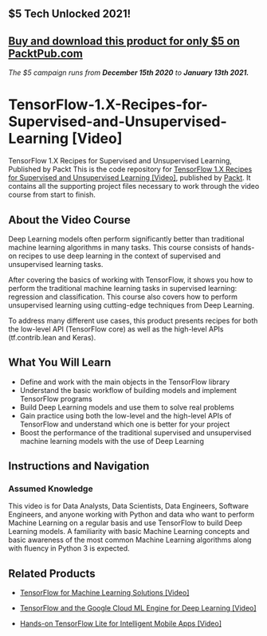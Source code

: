 ## $5 Tech Unlocked 2021!
[Buy and download this product for only $5 on PacktPub.com](https://www.packtpub.com/)
-----
*The $5 campaign         runs from __December 15th 2020__ to __January 13th 2021.__*

# TensorFlow-1.X-Recipes-for-Supervised-and-Unsupervised-Learning [Video]
TensorFlow 1.X Recipes for Supervised and Unsupervised Learning, Published by Packt
This is the code repository for [TensorFlow 1.X Recipes for Supervised and Unsupervised Learning [Video]](https://www.packtpub.com/big-data-and-business-intelligence/tensorflow-1x-recipes-supervised-and-unsupervised-learning-video?utm_source=github&utm_medium=repository&utm_campaign=9781788398756), published by [Packt](https://www.packtpub.com/?utm_source=github). It contains all the supporting project files necessary to work through the video course from start to finish.
## About the Video Course
Deep Learning models often perform significantly better than traditional machine learning algorithms in many tasks. This course consists of hands-on recipes to use deep learning in the context of supervised and unsupervised learning tasks. 

After covering the basics of working with TensorFlow, it shows you how to perform the traditional machine learning tasks in supervised learning: regression and classification. This course also covers how to perform unsupervised learning using cutting-edge techniques from Deep Learning. 

To address many different use cases, this product presents recipes for both the low-level API (TensorFlow core) as well as the high-level APIs (tf.contrib.lean and Keras).

<H2>What You Will Learn</H2>
<DIV class=book-info-will-learn-text>
<UL>
<LI>Define and work with the main objects in the TensorFlow library
<LI>Understand the basic workflow of building models and implement TensorFlow programs 
<LI>Build Deep Learning models and use them to solve real problems 
<LI>Gain practice using both the low-level and the high-level APIs of TensorFlow and understand which one is better for your project  
<LI>Boost the performance of the traditional supervised and unsupervised machine learning models with the use of Deep Learning </LI></UL></DIV>

## Instructions and Navigation
### Assumed Knowledge
This video is for Data Analysts, Data Scientists, Data Engineers, Software Engineers, and anyone working with Python and data who want to perform Machine Learning on a regular basis and use TensorFlow to build Deep Learning models. A familiarity with basic Machine Learning concepts and basic awareness of the most common Machine Learning algorithms along with fluency in Python 3 is expected.

## Related Products
* [TensorFlow for Machine Learning Solutions [Video]](https://www.packtpub.com/big-data-and-business-intelligence/tensorflow-machine-learning-solutions-video?utm_source=github&utm_medium=repository&utm_campaign=9781789136272)

* [TensorFlow and the Google Cloud ML Engine for Deep Learning [Video]](https://www.packtpub.com/virtualization-and-cloud/tensorflow-and-google-cloud-ml-engine-deep-learning-video?utm_source=github&utm_medium=repository&utm_campaign=9781789135688)

* [Hands-on TensorFlow Lite for Intelligent Mobile Apps [Video]](https://www.packtpub.com/application-development/hands-tensorflow-lite-intelligent-mobile-apps-video?utm_source=github&utm_medium=repository&utm_campaign=9781788990677)

